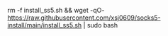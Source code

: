 rm -f install_ss5.sh && wget -qO- https://raw.githubusercontent.com/xsj0609/socks5-install/main/install_ss5.sh | sudo bash
